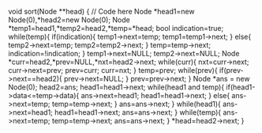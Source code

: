  void sort(Node **head)
    {
         // Code here
          Node *head1=new Node(0),*head2=new Node(0);
         Node *temp1=head1,*temp2=head2,*temp=*head;
         bool indication=true;
         while(temp){
             if(indication){
                 temp1->next=temp;
                 temp1=temp1->next;
             }
             else{
                 temp2->next=temp;
                 temp2=temp2->next;
             }
             temp=temp->next;
             indication=!indication;
         }
         temp1->next=NULL;
         temp2->next=NULL;
         Node *curr=head2,*prev=NULL,*nxt=head2->next;
         while(curr){
             nxt=curr->next;
             curr->next=prev;
             prev=curr;
             curr=nxt;
         }
         temp=prev;
         while(prev){
             if(prev->next==head2){
                 prev->next=NULL;
             }
             prev=prev->next;
         }
         Node *ans = new Node(0);
         head2=ans;
         head1=head1->next;
         while(head1 and temp){
             if(head1->data<=temp->data){
                 ans->next=head1;
                 head1=head1->next;
             }
             else{
                 ans->next=temp;
                 temp=temp->next;
             }
             ans=ans->next;
         }
         while(head1){
             ans->next=head1;
             head1=head1->next;
             ans=ans->next;
         }
         while(temp){
             ans->next=temp;
             temp=temp->next;
             ans=ans->next;
         }
         *head=head2->next;
    }
